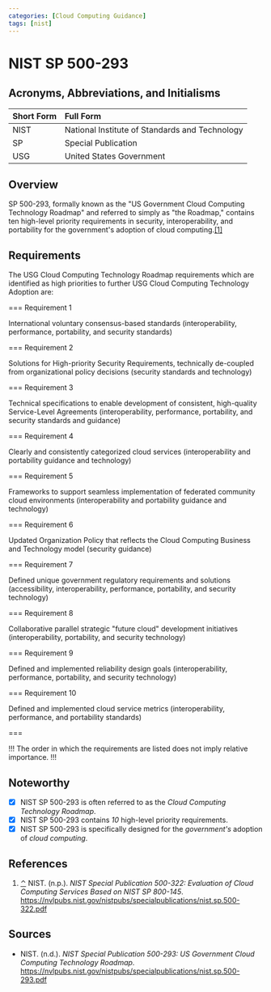 ```yaml
---
categories: [Cloud Computing Guidance]
tags: [nist]
---
```


# NIST SP 500-293

## Acronyms, Abbreviations, and Initialisms

Short Form | Full Form
:--- | :---
NIST | National Institute of Standards and Technology
SP | Special Publication
USG | United States Government

## Overview

<span id="rev1"></span>SP 500-293, formally known as the "US Government Cloud Computing Technology Roadmap" and referred to simply as "the Roadmap," contains ten high-level priority requirements in security, interoperability, and portability for the government's adoption of cloud computing.[[1]](#ref1)

## Requirements

The USG Cloud Computing Technology Roadmap requirements which are identified as high priorities to further USG Cloud Computing Technology Adoption are:

=== Requirement 1

International voluntary consensus-based standards (interoperability, performance, portability, and security standards)

=== Requirement 2

Solutions for High-priority Security Requirements, technically de-coupled from organizational policy decisions (security standards and technology)

=== Requirement 3

Technical specifications to enable development of consistent, high-quality Service-Level Agreements (interoperability, performance, portability, and security standards and guidance)

=== Requirement 4

Clearly and consistently categorized cloud services (interoperability and portability guidance and technology)

=== Requirement 5

Frameworks to support seamless implementation of federated community cloud environments (interoperability and portability guidance and technology)

=== Requirement 6

Updated Organization Policy that reflects the Cloud Computing Business and Technology model (security guidance)

=== Requirement 7

Defined unique government regulatory requirements and solutions (accessibility, interoperability, performance, portability, and security technology)

=== Requirement 8

Collaborative parallel strategic "future cloud" development initiatives (interoperability, portability, and security technology)

=== Requirement 9

Defined and implemented reliability design goals (interoperability, performance, portability, and security technology)

=== Requirement 10

Defined and implemented cloud service metrics (interoperability, performance, and portability standards)

===

!!!
The order in which the requirements are listed does not imply relative importance.
!!!

## Noteworthy

- [x] NIST SP 500-293 is often referred to as the *Cloud Computing Technology Roadmap*.
- [x] NIST SP 500-293 contains *10* high-level priority requirements.
- [x] NIST SP 500-293 is specifically designed for the *government's* adoption of *cloud computing*.

## References

1. <span id="ref1"></span>[⌃](#rev1) NIST. (n.p.). *NIST Special Publication 500-322: Evaluation of Cloud Computing 
Services Based on NIST SP 800-145*. https://nvlpubs.nist.gov/nistpubs/specialpublications/nist.sp.500-322.pdf

## Sources

- NIST. (n.d.). *NIST Special Publication 500-293: US Government Cloud Computing 
Technology Roadmap*. https://nvlpubs.nist.gov/nistpubs/specialpublications/nist.sp.500-293.pdf